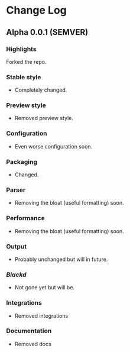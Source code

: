 # Change Log

## Alpha 0.0.1 (SEMVER)

### Highlights

Forked the repo.

### Stable style

- Completely changed.

### Preview style

- Removed preview style.

### Configuration

- Even worse configuration soon.

### Packaging

- Changed.

### Parser

- Removing the bloat (useful formatting) soon.

### Performance

- Removing the bloat (useful formatting) soon.

### Output

- Probably unchanged but will in future.

### _Blackd_

- Not gone yet but will be.

### Integrations

- Removed integrations

### Documentation

- Removed docs
